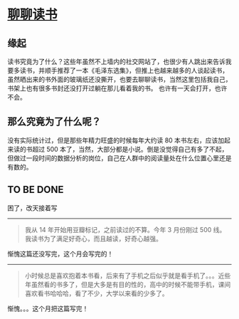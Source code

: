 # [聊聊读书](https://github.com/yihong0618/gitblog/issues/275)

## 缘起

读书究竟为了什么？这些年虽然不上墙内的社交网站了，也很少有人跳出来告诉我要多读书，并顺手推荐了一本《毛泽东选集》，但推上也越来越多的人谈起读书，虽然晒出来的书外面的玻璃纸还没撕开，也要去聊聊读书，当然这里包括我自己，书架上也有很多书封还没打开过躺在那儿看着我的书。
也许有一天会打开，也许不会。

## 那么究竟为了什么呢？

没有实际统计过，但是那些年精力旺盛的时候每年大约读 80 本书左右，应该加起来读的书超过 500 本了，当然，大部分都是小说。倒是没觉得自己有多了不起，但做过一段时间的数据分析的岗位，自己在人群中的阅读量处在什么位置心里还是有数的。

## TO BE DONE

困了，改天接着写

---

> 我从 14 年开始用豆瓣标记，之前读过的不算。今年 3 月份刚过 500 线。我读书为了满足好奇心，而且越读，好奇心越强。

惭愧这篇还没写完，这个月会写完的！

---

> 小时候总是喜欢抱着本书看，后来有了手机之后似乎就是看手机了。。。近些年虽然看的书多了，但是大多是有目的性的，高中的时候不能带手机，课间喜欢看书哈哈哈，看了不少，大学以来看的少多了。

惭愧。。。这个月把这篇写完！